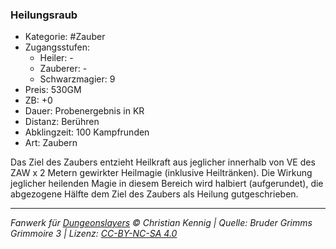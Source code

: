 ### Heilungsraub

- Kategorie: #Zauber
- Zugangsstufen:
  - Heiler: -
  - Zauberer: -
  - Schwarzmagier: 9
- Preis: 530GM
- ZB: +0
- Dauer: Probenergebnis in KR
- Distanz: Berühren
- Abklingzeit: 100 Kampfrunden
- Art: Zaubern

Das Ziel des Zaubers entzieht Heilkraft aus jeglicher innerhalb von VE des ZAW x 2 Metern gewirkter Heilmagie (inklusive Heiltränken). Die Wirkung jeglicher heilenden Magie in diesem Bereich wird halbiert (aufgerundet), die abgezogene Hälfte dem Ziel des Zaubers als Heilung gutgeschrieben.

---

_Fanwerk für [Dungeonslayers](https://www.dungeonslayers.net/) © Christian Kennig | Quelle: Bruder Grimms Grimmoire 3 | Lizenz: [CC-BY-NC-SA 4.0](https://creativecommons.org/licenses/by-nc-sa/4.0/deed.de)_
